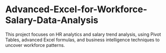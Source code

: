 # Advanced-Excel-for-Workforce-Salary-Data-Analysis
This project focuses on HR analytics and salary trend analysis, using Pivot Tables, advanced Excel formulas, and business intelligence techniques to uncover workforce patterns.
